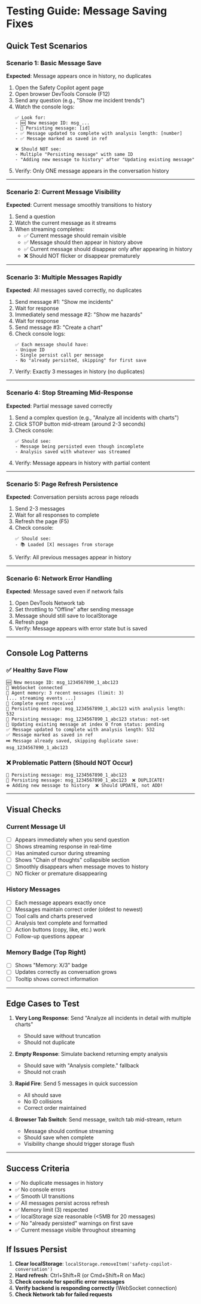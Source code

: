 # Testing Guide: Message Saving Fixes

## Quick Test Scenarios

### Scenario 1: Basic Message Save
**Expected**: Message appears once in history, no duplicates

1. Open the Safety Copilot agent page
2. Open browser DevTools Console (F12)
3. Send any question (e.g., "Show me incident trends")
4. Watch the console logs:
   ```
   ✅ Look for:
   - 🆕 New message ID: msg_...
   - 💾 Persisting message: [id]
   - ✅ Message updated to complete with analysis length: [number]
   - ✅ Message marked as saved in ref
   
   ❌ Should NOT see:
   - Multiple "Persisting message" with same ID
   - "Adding new message to history" after "Updating existing message"
   ```
5. Verify: Only ONE message appears in the conversation history

---

### Scenario 2: Current Message Visibility
**Expected**: Current message smoothly transitions to history

1. Send a question
2. Watch the current message as it streams
3. When streaming completes:
   - ✅ Current message should remain visible
   - ✅ Message should then appear in history above
   - ✅ Current message should disappear only after appearing in history
   - ❌ Should NOT flicker or disappear prematurely

---

### Scenario 3: Multiple Messages Rapidly
**Expected**: All messages saved correctly, no duplicates

1. Send message #1: "Show me incidents"
2. Wait for response
3. Immediately send message #2: "Show me hazards"
4. Wait for response
5. Send message #3: "Create a chart"
6. Check console logs:
   ```
   ✅ Each message should have:
   - Unique ID
   - Single persist call per message
   - No "already persisted, skipping" for first save
   ```
7. Verify: Exactly 3 messages in history (no duplicates)

---

### Scenario 4: Stop Streaming Mid-Response
**Expected**: Partial message saved correctly

1. Send a complex question (e.g., "Analyze all incidents with charts")
2. Click STOP button mid-stream (around 2-3 seconds)
3. Check console:
   ```
   ✅ Should see:
   - Message being persisted even though incomplete
   - Analysis saved with whatever was streamed
   ```
4. Verify: Message appears in history with partial content

---

### Scenario 5: Page Refresh Persistence
**Expected**: Conversation persists across page reloads

1. Send 2-3 messages
2. Wait for all responses to complete
3. Refresh the page (F5)
4. Check console:
   ```
   ✅ Should see:
   - 📚 Loaded [X] messages from storage
   ```
5. Verify: All previous messages appear in history

---

### Scenario 6: Network Error Handling
**Expected**: Message saved even if network fails

1. Open DevTools Network tab
2. Set throttling to "Offline" after sending message
3. Message should still save to localStorage
4. Refresh page
5. Verify: Message appears with error state but is saved

---

## Console Log Patterns

### ✅ Healthy Save Flow
```
🆕 New message ID: msg_1234567890_1_abc123
📡 WebSocket connected
📝 Agent memory: 3 recent messages (limit: 3)
[... streaming events ...]
🎯 Complete event received
💾 Persisting message: msg_1234567890_1_abc123 with analysis length: 532
📝 Persisting message: msg_1234567890_1_abc123 status: not-set
🔄 Updating existing message at index 0 from status: pending
✅ Message updated to complete with analysis length: 532
✅ Message marked as saved in ref
⏭️ Message already saved, skipping duplicate save: msg_1234567890_1_abc123
```

### ❌ Problematic Pattern (Should NOT Occur)
```
💾 Persisting message: msg_1234567890_1_abc123
💾 Persisting message: msg_1234567890_1_abc123  ❌ DUPLICATE!
➕ Adding new message to history  ❌ Should UPDATE, not ADD!
```

---

## Visual Checks

### Current Message UI
- [ ] Appears immediately when you send question
- [ ] Shows streaming response in real-time
- [ ] Has animated cursor during streaming
- [ ] Shows "Chain of thoughts" collapsible section
- [ ] Smoothly disappears when message moves to history
- [ ] NO flicker or premature disappearing

### History Messages
- [ ] Each message appears exactly once
- [ ] Messages maintain correct order (oldest to newest)
- [ ] Tool calls and charts preserved
- [ ] Analysis text complete and formatted
- [ ] Action buttons (copy, like, etc.) work
- [ ] Follow-up questions appear

### Memory Badge (Top Right)
- [ ] Shows "Memory: X/3" badge
- [ ] Updates correctly as conversation grows
- [ ] Tooltip shows correct information

---

## Edge Cases to Test

1. **Very Long Response**: Send "Analyze all incidents in detail with multiple charts"
   - Should save without truncation
   - Should not duplicate

2. **Empty Response**: Simulate backend returning empty analysis
   - Should save with "Analysis complete." fallback
   - Should not crash

3. **Rapid Fire**: Send 5 messages in quick succession
   - All should save
   - No ID collisions
   - Correct order maintained

4. **Browser Tab Switch**: Send message, switch tab mid-stream, return
   - Message should continue streaming
   - Should save when complete
   - Visibility change should trigger storage flush

---

## Success Criteria

- ✅ No duplicate messages in history
- ✅ No console errors
- ✅ Smooth UI transitions
- ✅ All messages persist across refresh
- ✅ Memory limit (3) respected
- ✅ localStorage size reasonable (<5MB for 20 messages)
- ✅ No "already persisted" warnings on first save
- ✅ Current message visible throughout streaming

## If Issues Persist

1. **Clear localStorage**: `localStorage.removeItem('safety-copilot-conversation')`
2. **Hard refresh**: Ctrl+Shift+R (or Cmd+Shift+R on Mac)
3. **Check console for specific error messages**
4. **Verify backend is responding correctly** (WebSocket connection)
5. **Check Network tab for failed requests**

